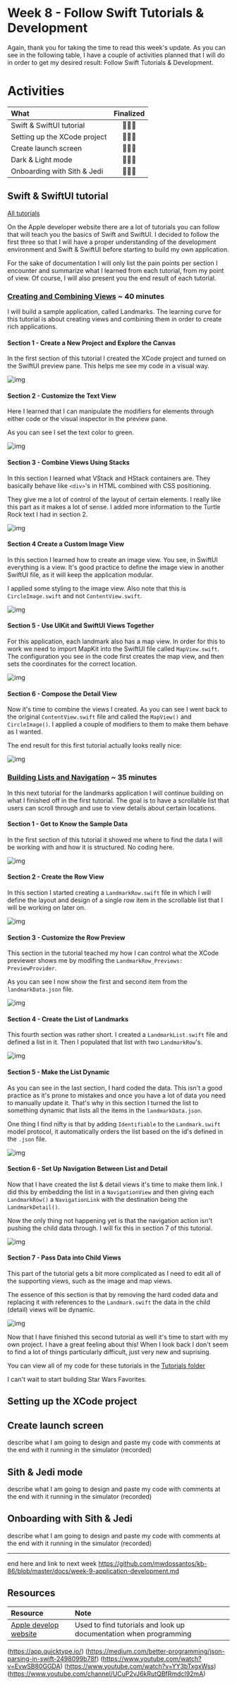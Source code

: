 # Week 8 - Follow Swift Tutorials & Development

Again, thank you for taking the time to read this week's update. As you can see in the following table, I have a couple of activities planned that I will do in order to get my desired result: Follow Swift Tutorials & Development.

# Activities
|What|Finalized|
|:---|:---:|
|Swift & SwiftUI tutorial|🧑🏻‍💻|
|Setting up the XCode project|🧑🏻‍💻|
|Create launch screen|🧑🏻‍💻|
|Dark & Light mode|🧑🏻‍💻|
|Onboarding with Sith & Jedi|🧑🏻‍💻|

## Swift & SwiftUI tutorial

[All tutorials](https://developer.apple.com/tutorials/swiftui/tutorials)

On the Apple developer website there are a lot of tutorials you can follow that will teach you the basics of Swift and SwiftUI. I decided to follow the first three so that I will have a proper understanding of the development environment and Swift & SwiftUI before starting to build my own application. 

For the sake of documentation I will only list the pain points per section I encounter and summarize what I learned from each tutorial, from my point of view. Of course, I will also present you the end result of each tutorial.

### [Creating and Combining Views](https://developer.apple.com/tutorials/swiftui/creating-and-combining-views) ~ 40 minutes

I will build a sample application, called Landmarks. The learning curve for this tutorial is about creating views and combining them in order to create rich applications.

#### Section 1 - Create a New Project and Explore the Canvas
In the first section of this tutorial I created the XCode project and turned on the SwiftUI preview pane. This helps me see my code in a visual way.

![img](https://raw.githubusercontent.com/mwdossantos/kb-86/master/docs/images/tutorial-1-section-1.png)

#### Section 2 - Customize the Text View
Here I learned that I can manipulate the modifiers for elements through either code or the visual inspector in the preview pane.

As you can see I set the text color to green.

![img](https://raw.githubusercontent.com/mwdossantos/kb-86/master/docs/images/tutorial-1-section-2.png)

#### Section 3 - Combine Views Using Stacks
In this section I learned what VStack and HStack containers are. They basically behave like `<div>`'s in HTML combined with CSS positioning. 

They give me a lot of control of the layout of certain elements. I really like this part as it makes a lot of sense. I added more information to the Turtle Rock text I had in section 2.

![img](https://raw.githubusercontent.com/mwdossantos/kb-86/master/docs/images/tutorial-1-section-3.png)

#### Section 4 Create a Custom Image View
In this section I learned how to create an image view. You see, in SwiftUI everything is a view. It's good practice to define the image view in another SwiftUI file, as it will keep the application modular.

I applied some styling to the image view. Also note that this is `CircleImage.swift` and not `ContentView.swift`.

![img](https://raw.githubusercontent.com/mwdossantos/kb-86/master/docs/images/tutorial-1-section-4.png)

#### Section 5 - Use UIKit and SwiftUI Views Together
For this application, each landmark also has a map view. In order for this to work we need to import MapKit into the SwiftUI file called `MapView.swift`. The configuration you see in the code first creates the map view, and then sets the coordinates for the correct location.

![img](https://raw.githubusercontent.com/mwdossantos/kb-86/master/docs/images/tutorial-1-section-5.png)

#### Section 6 - Compose the Detail View
Now it's time to combine the views I created. As you can see I went back to the original `ContentView.swift` file and called the `MapView()` and `CircleImage()`. I applied a couple of modifiers to them to make them behave as I wanted.

The end result for this first tutorial actually looks really nice:

![img](https://raw.githubusercontent.com/mwdossantos/kb-86/master/docs/images/tutorial-1-section-6.png)

### [Building Lists and Navigation](https://developer.apple.com/tutorials/swiftui/building-lists-and-navigation) ~ 35 minutes

In this next tutorial for the landmarks application I will continue building on what I finished off in the first tutorial. The goal is to have a scrollable list that users can scroll through and use to view details about certain locations.

#### Section 1 - Get to Know the Sample Data
In the first section of this tutorial it showed me where to find the data I will be working with and how it is structured. No coding here.

![img](https://raw.githubusercontent.com/mwdossantos/kb-86/master/docs/images/tutorial-2-section-1.png)

#### Section 2 - Create the Row View
In this section I started creating a `LandmarkRow.swift` file in which I will define the layout and design of a single row item in the scrollable list that I will be working on later on.

![img](https://raw.githubusercontent.com/mwdossantos/kb-86/master/docs/images/tutorial-2-section-2.png)

#### Section 3 - Customize the Row Preview
This section in the tutorial teached my how I can control what the XCode previewer shows me by modifing the `LandmarkRow_Previews: PreviewProvider`.

As you can see I now show the first and second item from the `landmarkData.json` file.

![img](https://raw.githubusercontent.com/mwdossantos/kb-86/master/docs/images/tutorial-2-section-3.png)

#### Section 4 - Create the List of Landmarks
This fourth section was rather short. I created a `LandmarkList.swift` file and defined a list in it. Then I populated that list with two `LandmarkRow`'s.

![img](https://raw.githubusercontent.com/mwdossantos/kb-86/master/docs/images/tutorial-2-section-4.png)

#### Section 5 - Make the List Dynamic
As you can see in the last section, I hard coded the data. This isn't a good practice as it's prone to mistakes and once you have a lot of data you need to manually update it. That's why in this section I turned the list to something dynamic that lists all the items in the `landmarkData.json`.

One thing I find nifty is that by adding `Identifiable` to the `Landmark.swift` model protocol, it automatically orders the list based on the id's defined in the `.json` file.

![img](https://raw.githubusercontent.com/mwdossantos/kb-86/master/docs/images/tutorial-2-section-5.png)

#### Section 6 - Set Up Navigation Between List and Detail
Now that I have created the list & detail views it's time to make them link. I did this by embedding the list in a `NavigationView` and then giving each `LandmarkRow()` a `NavigationLink` with the destination being the `LandmarkDetail()`.

Now the only thing not happening yet is that the navigation action isn't pushing the child data through. I will fix this in section 7 of this tutorial.

![img](https://raw.githubusercontent.com/mwdossantos/kb-86/master/docs/images/tutorial-2-section-6.png)

#### Section 7 - Pass Data into Child Views
This part of the tutorial gets a bit more complicated as I need to edit all of the supporting views, such as the image and map views. 

The essence of this section is that by removing the hard coded data and replacing it with references to the `Landmark.swift` the data in the child (detail) views will be dynamic.

![img](https://raw.githubusercontent.com/mwdossantos/kb-86/master/docs/images/tutorial-2-section-7.gif)

Now that I have finished this second tutorial as well it's time to start with my own project. I have a great feeling about this! When I look back I don't seem to find a lot of things particularly difficult, just very new and suprising. 

You can view all of my code for these tutorials in the [Tutorials folder](https://github.com/mwdossantos/kb-86/blob/master/tutorials)

I can't wait to start building Star Wars Favorites.

## Setting up the XCode project

## Create launch screen

describe what I am going to design and paste my code with comments at the end with it running in the simulator (recorded)

## Sith & Jedi mode

describe what I am going to design and paste my code with comments at the end with it running in the simulator (recorded)

## Onboarding with Sith & Jedi

describe what I am going to design and paste my code with comments at the end with it running in the simulator (recorded)

---

end here and link to next week
https://github.com/mwdossantos/kb-86/blob/master/docs/week-9-application-development.md

## Resources

|Resource|Note|
|:---|:---|
|[Apple develop website](https://developer.apple.com/develop/)|Used to find tutorials and look up documentation when programming|
(https://app.quicktype.io/)
(https://medium.com/better-programming/json-parsing-in-swift-2498099b78f)
(https://www.youtube.com/watch?v=EvwSB80GGDA)
(https://www.youtube.com/watch?v=YY3bTxgxWss)
(https://www.youtube.com/channel/UCuP2vJ6kRutQBfRmdcI92mA)